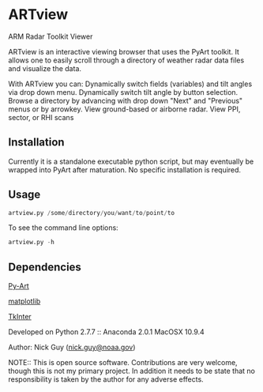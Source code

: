 ARTview
=======

ARM Radar Toolkit Viewer

ARTview is an interactive viewing browser that uses the PyArt toolkit.  It allows one to easily scroll through a directory of weather radar data files and visualize the data.  

With ARTview you can:
  Dynamically switch fields (variables) and tilt angles via drop down menu.
  Dynamically switch tilt angle by button selection.
  Browse a directory by advancing with drop down "Next" and "Previous" menus or by arrowkey.
  View ground-based or airborne radar.
  View PPI, sector, or RHI scans
  
## Installation
Currently it is a standalone executable python script, but may eventually be wrapped into PyArt after maturation.
No specific installation is required.

## Usage
```python
artview.py /some/directory/you/want/to/point/to
```
To see the command line options:
```python
artview.py -h
```

## Dependencies
[Py-Art](https://github.com/ARM-DOE/pyart)

[matplotlib](http://matplotlib.org)

[TkInter](https://wiki.python.org/moin/TkInter)

Developed on Python 2.7.7 :: Anaconda 2.0.1 
MacOSX 10.9.4

Author: Nick Guy (nick.guy@noaa.gov)

NOTE:: This is open source software.  Contributions are very welcome, though this is not my primary project.  In addition it needs to be state that no responsibility is taken by the author for any adverse effects.
